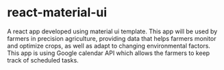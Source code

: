 # react-material-ui
A react app developed using material ui template. This app will be used by farmers in precision agriculture, providing data that helps farmers monitor and optimize crops, as well as adapt to changing environmental factors. This app is using Google calendar API which allows the farmers to keep track of scheduled tasks.
